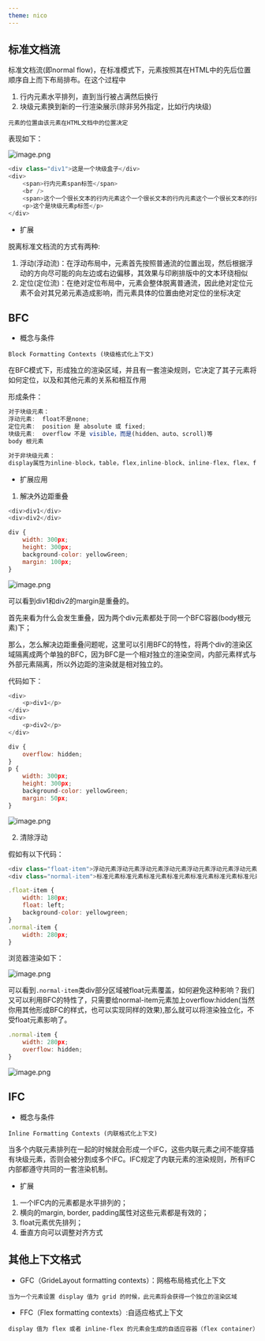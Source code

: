 ```yaml
---
theme: nico
---
```


## 标准文档流

标准文档流(即normal flow)，在标准模式下，元素按照其在HTML中的先后位置顺序自上而下布局排布。在这个过程中

1. 行内元素水平排列，直到当行被占满然后换行
2. 块级元素换到新的一行渲染展示(除非另外指定，比如行内块级)

`元素的位置由该元素在HTML文档中的位置决定`

表现如下：

![image.png](https://p3-juejin.byteimg.com/tos-cn-i-k3u1fbpfcp/c5304a77ae9c4e82a21c7030c3007ed7~tplv-k3u1fbpfcp-watermark.image?)

```js
<div class="div1">这是一个块级盒子</div>
<div>
    <span>行内元素span标签</span>
    <br />
    <span>这个一个很长文本的行内元素这个一个很长文本的行内元素这个一个很长文本的行内元素这个一个很长文本的行内元素</span>
    <p>这个是块级元素p标签</p>
</div>
```

- 扩展

脱离标准文档流的方式有两种:

1. 浮动(浮动流)：在浮动布局中，元素首先按照普通流的位置出现，然后根据浮动的方向尽可能的向左边或右边偏移，其效果与印刷排版中的文本环绕相似
2. 定位(定位流)：在绝对定位布局中，元素会整体脱离普通流，因此绝对定位元素不会对其兄弟元素造成影响，而元素具体的位置由绝对定位的坐标决定

## BFC

- 概念与条件

`Block Formatting Contexts (块级格式化上下文)`

在BFC模式下，形成独立的渲染区域，并且有一套渲染规则，它决定了其子元素将如何定位，以及和其他元素的关系和相互作用

形成条件：

```js
对于块级元素：
浮动元素:  float不是none;
定位元素:  position 是 absolute 或 fixed;
块级元素:  overflow 不是 visible，而是(hidden、auto、scroll)等
body 根元素

对于非块级元素：
display属性为inline-block，table，flex,inline-block、inline-flex、flex、flow-root、table-caption、table-cell等
```

- 扩展应用

1. 解决外边距重叠

```js
<div>div1</div>
<div>div2</div>

div {
    width: 300px;
    height: 300px;
    background-color: yellowGreen;
    margin: 100px;
}
```

![image.png](https://p1-juejin.byteimg.com/tos-cn-i-k3u1fbpfcp/cd2cd0dc2fba4392af246f203176612f~tplv-k3u1fbpfcp-watermark.image?)

可以看到div1和div2的margin是重叠的。

首先来看为什么会发生重叠，因为两个div元素都处于同一个BFC容器(body根元素)下；

那么，怎么解决边距重叠问题呢，这里可以引用BFC的特性，将两个div的渲染区域隔离成两个单独的BFC，因为BFC是一个相对独立的渲染空间，内部元素样式与外部元素隔离，所以外边距的渲染就是相对独立的。

代码如下：

```js
<div>
    <p>div1</p>
</div>
<div>
    <p>div2</p>
</div>

div {
    overflow: hidden;
}
p {
    width: 300px;
    height: 300px;
    background-color: yellowGreen;
    margin: 50px;
}
```

![image.png](https://p1-juejin.byteimg.com/tos-cn-i-k3u1fbpfcp/05312c031a144f78be9393db16499e52~tplv-k3u1fbpfcp-watermark.image?)

2. 清除浮动

假如有以下代码：

```js
<div class="float-item">浮动元素浮动元素浮动元素浮动元素浮动元素浮动元素浮动元素浮动元素</div>
<div class="normal-item">标准元素标准元素标准元素标准元素标准元素标准元素标准元素标准元素标准元素</div>

.float-item {
    width: 180px;
    float: left;
    background-color: yellowgreen;
}
.normal-item {
    width: 280px;
}
```
浏览器渲染如下：

![image.png](https://p9-juejin.byteimg.com/tos-cn-i-k3u1fbpfcp/321652877242468697c3d4948d323edf~tplv-k3u1fbpfcp-watermark.image?)

可以看到`.normal-item`类div部分区域被float元素覆盖，如何避免这种影响？我们又可以利用BFC的特性了，只需要给normal-item元素加上overflow:hidden(当然你用其他形成BFC的样式，也可以实现同样的效果),那么就可以将渲染独立化，不受float元素影响了。

```js
.normal-item {
    width: 280px;
    overflow: hidden;
}
```

![image.png](https://p9-juejin.byteimg.com/tos-cn-i-k3u1fbpfcp/2d13667149104859ba4249a2e72a0c96~tplv-k3u1fbpfcp-watermark.image?)

## IFC

- 概念与条件

`Inline Formatting Contexts (内联格式化上下文)`

当多个内联元素排列在一起的时候就会形成一个IFC，这些内联元素之间不能穿插有块级元素，否则会被分割成多个IFC。IFC规定了内联元素的渲染规则，所有IFC内部都遵守共同的一套渲染机制。

- 扩展

1. 一个IFC内的元素都是水平排列的；
2. 横向的margin, border, padding属性对这些元素都是有效的；
3. float元素优先排列；
4. 垂直方向可以调整对齐方式

## 其他上下文格式

- GFC（GrideLayout formatting contexts）：网格布局格式化上下文

`当为一个元素设置 display 值为 grid 的时候，此元素将会获得一个独立的渲染区域`

- FFC（Flex formatting contexts）:自适应格式上下文

`display 值为 flex 或者 inline-flex 的元素会生成的自适应容器（flex container）`